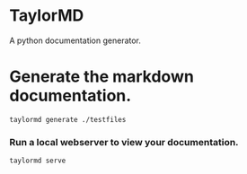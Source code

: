 # TaylorMD
A python documentation generator.


# Generate the markdown documentation.

```
taylormd generate ./testfiles
```

### Run a local webserver to view your documentation.

```
taylormd serve
```
